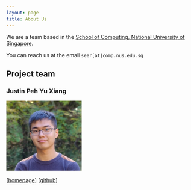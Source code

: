 ```yaml
---
layout: page
title: About Us
---
```


We are a team based in the [School of Computing, National University of Singapore](http://www.comp.nus.edu.sg).

You can reach us at the email `seer[at]comp.nus.edu.sg`

## Project team

### Justin Peh Yu Xiang

<img src="images/pyuxiang.png" width="200px">

[[homepage](https://pyuxiang.com/)]
[[github](https://github.com/pyuxiang)]

